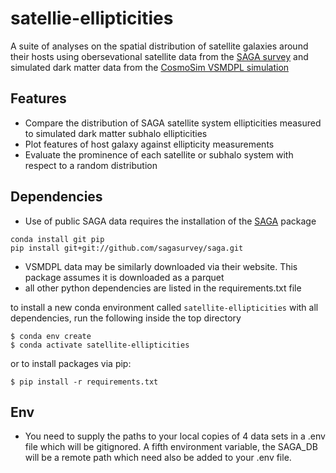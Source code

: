 # satellie-ellipticities
A suite of analyses on the spatial distribution of satellite galaxies around their hosts using obersevational satellite data from the [SAGA survey](https://sagasurvey.org/) and simulated dark matter data from the [CosmoSim VSMDPL simulation](https://www.cosmosim.org/metadata/vsmdpl/)

## Features
- Compare the distribution of SAGA satellite system ellipticities measured to simulated dark matter subhalo ellipticities
- Plot features of host galaxy against ellipticity measurements
- Evaluate the prominence of each satellite or subhalo system with respect to a random distribution


## Dependencies
- Use of public SAGA data requires the installation of the [SAGA](https://github.com/sagasurvey/saga#installation) package
```
conda install git pip
pip install git+git://github.com/sagasurvey/saga.git
```
- VSMDPL data may be similarly downloaded via their website. This package assumes it is downloaded as a parquet
- all other python dependencies are listed in the requirements.txt file

to install a new conda environment called ``satellite-ellipticities`` with all dependencies, run the following inside the top directory
```
$ conda env create
$ conda activate satellite-ellipticities
```

or to install packages via pip:
```
$ pip install -r requirements.txt
```

## Env
- You need to supply the paths to your local copies of 4 data sets in a .env file which will be gitignored. A fifth environment variable, the SAGA_DB will be a remote path which need also be added to your .env file. 